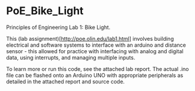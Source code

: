 # PoE_Bike_Light
Principles of Engineering Lab 1: Bike Light.

This (lab assignment)[http://poe.olin.edu/lab1.html] involves building electrical and software systems to interface with an arduino and distance sensor - this allowed for practice with interfacing with analog and digital data, using interrupts, and managing multiple inputs.

To learn more or run this code, see the attached lab report. The actual .ino file can be flashed onto an Arduino UNO with appropriate peripherals as detailed in the attached report and source code.

